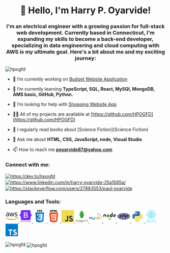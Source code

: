 <h1 align="center">👋 Hello, I'm Harry P. Oyarvide!</h1>
<h3 align="center">I'm an electrical engineer with a growing passion for full-stack web development. Currently based in Connecticut, I'm expanding my skills to become a back-end developer, specializing in data engineering and cloud computing with AWS is my ultimate goal. Here's a bit about me and my exciting journey:</h3>

<p align="left"> <img src="https://komarev.com/ghpvc/?username=hpogfd&label=Profile%20views&color=0e75b6&style=flat" alt="hpogfd" /> </p>

- 🔭 I’m currently working on [Budget Website Application](https://github.com/HPOpersonalProjects/BudgetApp.git)

- 🌱 I’m currently learning **TypeScript, SQL, React, MySQl, MongoDB, AMS basic, GitHub, Python.**

- 🤝 I’m looking for help with [Shopping Website App](https://github.com/HPOpersonalProjects/ShoppingApp.git)

- 👨‍💻 All of my projects are available at [https://github.com/HPOGFD](https://github.com/HPOGFD)

- 📝 I regularly read books about [Science Fiction](Science Fiction)

- 💬 Ask me about **HTML, CSS, JavaScript, node, Visual Studio**

- 📫 How to reach me **poyarvide87@yahoo.com**

<h3 align="left">Connect with me:</h3>
<p align="left">
<a href="https://dev.to/https://dev.to/hpogfd" target="blank"><img align="center" src="https://raw.githubusercontent.com/rahuldkjain/github-profile-readme-generator/master/src/images/icons/Social/devto.svg" alt="https://dev.to/hpogfd" height="30" width="40" /></a>
<a href="https://linkedin.com/in/https://www.linkedin.com/in/harry-oyarvide-25a1585a/" target="blank"><img align="center" src="https://raw.githubusercontent.com/rahuldkjain/github-profile-readme-generator/master/src/images/icons/Social/linked-in-alt.svg" alt="https://www.linkedin.com/in/harry-oyarvide-25a1585a/" height="30" width="40" /></a>
<a href="https://stackoverflow.com/users/https://stackoverflow.com/users/27883553/paul-oyarvide" target="blank"><img align="center" src="https://raw.githubusercontent.com/rahuldkjain/github-profile-readme-generator/master/src/images/icons/Social/stack-overflow.svg" alt="https://stackoverflow.com/users/27883553/paul-oyarvide" height="30" width="40" /></a>
</p>

<h3 align="left">Languages and Tools:</h3>
<p align="left"> <a href="https://aws.amazon.com" target="_blank" rel="noreferrer"> <img src="https://raw.githubusercontent.com/devicons/devicon/master/icons/amazonwebservices/amazonwebservices-original-wordmark.svg" alt="aws" width="40" height="40"/> </a> <a href="https://getbootstrap.com" target="_blank" rel="noreferrer"> <img src="https://raw.githubusercontent.com/devicons/devicon/master/icons/bootstrap/bootstrap-plain-wordmark.svg" alt="bootstrap" width="40" height="40"/> </a> <a href="https://www.w3schools.com/css/" target="_blank" rel="noreferrer"> <img src="https://raw.githubusercontent.com/devicons/devicon/master/icons/css3/css3-original-wordmark.svg" alt="css3" width="40" height="40"/> </a> <a href="https://www.w3.org/html/" target="_blank" rel="noreferrer"> <img src="https://raw.githubusercontent.com/devicons/devicon/master/icons/html5/html5-original-wordmark.svg" alt="html5" width="40" height="40"/> </a> <a href="https://developer.mozilla.org/en-US/docs/Web/JavaScript" target="_blank" rel="noreferrer"> <img src="https://raw.githubusercontent.com/devicons/devicon/master/icons/javascript/javascript-original.svg" alt="javascript" width="40" height="40"/> </a> <a href="https://www.mongodb.com/" target="_blank" rel="noreferrer"> <img src="https://raw.githubusercontent.com/devicons/devicon/master/icons/mongodb/mongodb-original-wordmark.svg" alt="mongodb" width="40" height="40"/> </a> <a href="https://www.mysql.com/" target="_blank" rel="noreferrer"> <img src="https://raw.githubusercontent.com/devicons/devicon/master/icons/mysql/mysql-original-wordmark.svg" alt="mysql" width="40" height="40"/> </a> <a href="https://nodejs.org" target="_blank" rel="noreferrer"> <img src="https://raw.githubusercontent.com/devicons/devicon/master/icons/nodejs/nodejs-original-wordmark.svg" alt="nodejs" width="40" height="40"/> </a> <a href="https://www.php.net" target="_blank" rel="noreferrer"> <img src="https://raw.githubusercontent.com/devicons/devicon/master/icons/php/php-original.svg" alt="php" width="40" height="40"/> </a> <a href="https://www.python.org" target="_blank" rel="noreferrer"> <img src="https://raw.githubusercontent.com/devicons/devicon/master/icons/python/python-original.svg" alt="python" width="40" height="40"/> </a> <a href="https://reactjs.org/" target="_blank" rel="noreferrer"> <img src="https://raw.githubusercontent.com/devicons/devicon/master/icons/react/react-original-wordmark.svg" alt="react" width="40" height="40"/> </a> <a href="https://www.typescriptlang.org/" target="_blank" rel="noreferrer"> <img src="https://raw.githubusercontent.com/devicons/devicon/master/icons/typescript/typescript-original.svg" alt="typescript" width="40" height="40"/> </a> </p>

<p><img align="left" src="https://github-readme-stats.vercel.app/api/top-langs?username=hpogfd&show_icons=true&locale=en&layout=compact" alt="hpogfd" /></p>

<p>&nbsp;<img align="center" src="https://github-readme-stats.vercel.app/api?username=hpogfd&show_icons=true&locale=en" alt="hpogfd" /></p>
